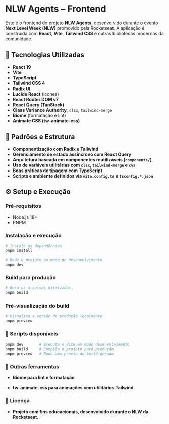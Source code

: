 # NLW Agents – Frontend

Este é o frontend do projeto **NLW Agents**, desenvolvido durante o evento **Next Level Week (NLW)** promovido pela Rocketseat. A aplicação é construída com **React**, **Vite**, **Tailwind CSS** e outras bibliotecas modernas da comunidade.

## 🚀 Tecnologias Utilizadas

- **React 19**
- **Vite**
- **TypeScript**
- **Tailwind CSS 4**
- **Radix UI**
- **Lucide React** (ícones)
- **React Router DOM v7**
- **React Query (TanStack)**
- **Class Variance Authority**, `clsx`, `tailwind-merge`
- **Biome** (formatação e lint)
- **Animate CSS (tw-animate-css)**

## 🧱 Padrões e Estrutura

- **Componentização com Radix e Tailwind**
- **Gerenciamento de estado assíncrono com React Query**
- **Arquitetura baseada em componentes reutilizáveis (`components/`)**
- **Uso de variáveis utilitárias com `clsx`, `tailwind-merge` e `cva`**
- **Boas práticas de tipagem com TypeScript**
- **Scripts e ambiente definidos via `vite.config.ts` e `tsconfig.*.json`**

## ⚙️ Setup e Execução

### Pré-requisitos

- Node.js 18+
- PNPM

### Instalação e execução

```bash
# Instale as dependências
pnpm install

# Rode o projeto em modo de desenvolvimento
pnpm dev
```
### Build para produção
```bash
# Gera os arquivos otimizados
pnpm build
```
### Pré-visualização do build
```bash
# Visualiza a versão de produção localmente
pnpm preview
```

### 🧪 Scripts disponíveis
```bash
pnpm dev       # Executa o Vite em modo desenvolvimento
pnpm build     # Compila o projeto para produção
pnpm preview   # Roda uma prévia do build gerado
```
### 📁 Outras ferramentas
- **Biome para lint e formatação**

- **tw-animate-css para animações com utilitários Tailwind**

### 📝 Licença
- **Projeto com fins educacionais, desenvolvido durante o NLW da Rocketseat.**